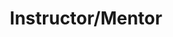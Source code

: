 ---
title: "Instructor/Mentor"
location: "Startfast Code, Syracuse, NY"
timeframe: "2016-Present"
did: "Mentor students in full stack JavaScript, through pair programming, and discussions on key development topics based on my experiences."
learned: "That I really enjoy teaching. It gives me a great chance to look more closely at topics like AJAX, HTTP/HTTPS, accessibility, and many other important parts of being a developer on a regular basis with students. If everyone walks away learning something it is a good class."
---